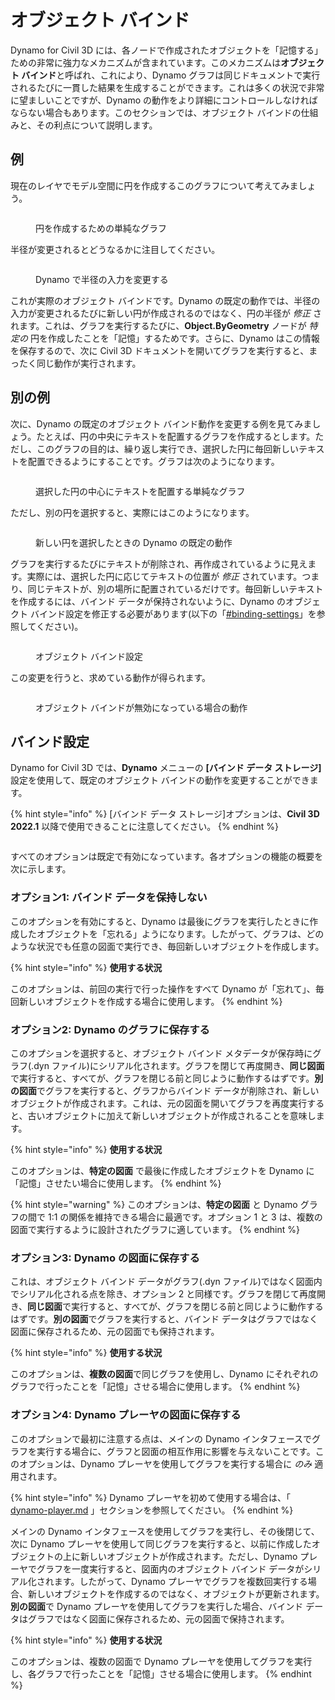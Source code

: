 # オブジェクト バインド

Dynamo for Civil 3D には、各ノードで作成されたオブジェクトを「記憶する」ための非常に強力なメカニズムが含まれています。このメカニズムは**オブジェクト バインド**と呼ばれ、これにより、Dynamo グラフは同じドキュメントで実行されるたびに一貫した結果を生成することができます。これは多くの状況で非常に望ましいことですが、Dynamo の動作をより詳細にコントロールしなければならない場合もあります。このセクションでは、オブジェクト バインドの仕組みと、その利点について説明します。

## 例

現在のレイヤでモデル空間に円を作成するこのグラフについて考えてみましょう。

<figure><img src="../../.gitbook/assets/c3d-binding-create-circle.png" alt=""><figcaption><p>円を作成するための単純なグラフ</p></figcaption></figure>

半径が変更されるとどうなるかに注目してください。

<figure><img src="../../.gitbook/assets/c3d-binding-change-radius.gif" alt=""><figcaption><p>Dynamo で半径の入力を変更する</p></figcaption></figure>

これが実際のオブジェクト バインドです。Dynamo の既定の動作では、半径の入力が変更されるたびに新しい円が作成されるのではなく、円の半径が _修正_ されます。これは、グラフを実行するたびに、**Object.ByGeometry** ノードが _特定の_ 円を作成したことを「記憶」するためです。さらに、Dynamo はこの情報を保存するので、次に Civil 3D ドキュメントを開いてグラフを実行すると、まったく同じ動作が実行されます。

## 別の例

次に、Dynamo の既定のオブジェクト バインド動作を変更する例を見てみましょう。たとえば、円の中央にテキストを配置するグラフを作成するとします。ただし、このグラフの目的は、繰り返し実行でき、選択した円に毎回新しいテキストを配置できるようにすることです。グラフは次のようになります。

<figure><img src="../../.gitbook/assets/c3d-binding-create-text.png" alt=""><figcaption><p>選択した円の中心にテキストを配置する単純なグラフ</p></figcaption></figure>

ただし、別の円を選択すると、実際にはこのようになります。

<figure><img src="../../.gitbook/assets/c3d-binding-select-circle.gif" alt=""><figcaption><p>新しい円を選択したときの Dynamo の既定の動作</p></figcaption></figure>

グラフを実行するたびにテキストが削除され、再作成されているように見えます。実際には、選択した円に応じてテキストの位置が _修正_ されています。つまり、同じテキストが、別の場所に配置されているだけです。毎回新しいテキストを作成するには、バインド データが保持されないように、Dynamo のオブジェクト バインド設定を修正する必要があります(以下の「[\#binding-settings](object-binding.md#binding-settings "mention")」を参照してください)。

<figure><img src="../../.gitbook/assets/Land_ServicePlacement_BindingSettings.png" alt=""><figcaption><p>オブジェクト バインド設定</p></figcaption></figure>

この変更を行うと、求めている動作が得られます。

<figure><img src="../../.gitbook/assets/c3d-binding-repeat-placement.gif" alt=""><figcaption><p>オブジェクト バインドが無効になっている場合の動作</p></figcaption></figure>

## バインド設定

Dynamo for Civil 3D では、**Dynamo** メニューの **[バインド データ ストレージ]** 設定を使用して、既定のオブジェクト バインドの動作を変更することができます。

{% hint style="info" %} [バインド データ ストレージ]オプションは、**Civil 3D 2022.1** 以降で使用できることに注意してください。 {% endhint %}

<figure><img src="../../.gitbook/assets/c3d-binding-settings (1).png" alt=""><figcaption></figcaption></figure>

すべてのオプションは既定で有効になっています。各オプションの機能の概要を次に示します。

### オプション1: バインド データを保持しない

このオプションを有効にすると、Dynamo は最後にグラフを実行したときに作成したオブジェクトを「忘れる」ようになります。したがって、グラフは、どのような状況でも任意の図面で実行でき、毎回新しいオブジェクトを作成します。

{% hint style="info" %} **使用する状況** 

このオプションは、前回の実行で行った操作をすべて Dynamo が「忘れて」、毎回新しいオブジェクトを作成する場合に使用します。 {% endhint %}

### オプション2: Dynamo のグラフに保存する

このオプションを選択すると、オブジェクト バインド メタデータが保存時にグラフ(.dyn ファイル)にシリアル化されます。グラフを閉じて再度開き、**同じ図面**で実行すると、すべてが、グラフを閉じる前と同じように動作するはずです。**別の図面**でグラフを実行すると、グラフからバインド データが削除され、新しいオブジェクトが作成されます。これは、元の図面を開いてグラフを再度実行すると、古いオブジェクトに加えて新しいオブジェクトが作成されることを意味します。

{% hint style="info" %} **使用する状況** 

このオプションは、**特定の図面** で最後に作成したオブジェクトを Dynamo に「記憶」させたい場合に使用します。 {% endhint %}

{% hint style="warning" %} このオプションは、**特定の図面** と Dynamo グラフの間で 1:1 の関係を維持できる場合に最適です。オプション 1 と 3 は、複数の図面で実行するように設計されたグラフに適しています。 {% endhint %}

### オプション3: Dynamo の図面に保存する

これは、オブジェクト バインド データがグラフ(.dyn ファイル)ではなく図面内でシリアル化される点を除き、オプション 2 と同様です。グラフを閉じて再度開き、**同じ図面**で実行すると、すべてが、グラフを閉じる前と同じように動作するはずです。**別の図面**でグラフを実行すると、バインド データはグラフではなく図面に保存されるため、元の図面でも保持されます。

{% hint style="info" %} **使用する状況** 

このオプションは、**複数の図面**で同じグラフを使用し、Dynamo にそれぞれのグラフで行ったことを「記憶」させる場合に使用します。 {% endhint %}

### オプション4: Dynamo プレーヤの図面に保存する

このオプションで最初に注意する点は、メインの Dynamo インタフェースでグラフを実行する場合に、グラフと図面の相互作用に影響を与えないことです。このオプションは、Dynamo プレーヤを使用してグラフを実行する場合に _のみ_ 適用されます。

{% hint style="info" %} Dynamo プレーヤを初めて使用する場合は、「 [dynamo-player.md](../dynamo-player.md "mention") 」セクションを参照してください。 {% endhint %}

メインの Dynamo インタフェースを使用してグラフを実行し、その後閉じて、次に Dynamo プレーヤを使用して同じグラフを実行すると、以前に作成したオブジェクトの上に新しいオブジェクトが作成されます。ただし、Dynamo プレーヤでグラフを一度実行すると、図面内のオブジェクト バインド データがシリアル化されます。したがって、Dynamo プレーヤでグラフを複数回実行する場合、新しいオブジェクトを作成するのではなく、オブジェクトが更新されます。**別の図面**で Dynamo プレーヤを使用してグラフを実行した場合、バインド データはグラフではなく図面に保存されるため、元の図面で保持されます。

{% hint style="info" %} **使用する状況** 

このオプションは、複数の図面で Dynamo プレーヤを使用してグラフを実行し、各グラフで行ったことを「記憶」させる場合に使用します。 {% endhint %}
